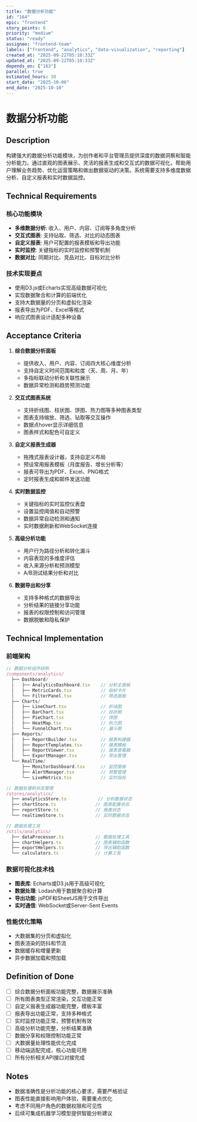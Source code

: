 ```yaml
---
title: "数据分析功能"
id: "164"
epic: "frontend"
story_points: 6
priority: "medium"
status: "ready"
assignee: "frontend-team"
labels: ["frontend", "analytics", "data-visualization", "reporting"]
created_at: "2025-09-22T05:10:33Z"
updated_at: "2025-09-22T05:10:33Z"
depends_on: ["163"]
parallel: true
estimated_hours: 30
start_date: "2025-10-06"
end_date: "2025-10-10"
---
```


# 数据分析功能

## Description

构建强大的数据分析功能模块，为创作者和平台管理员提供深度的数据洞察和智能分析能力。通过直观的图表展示、灵活的报表生成和交互式的数据可视化，帮助用户理解业务趋势、优化运营策略和做出数据驱动的决策。系统需要支持多维度数据分析、自定义报表和实时数据监控。

## Technical Requirements

### 核心功能模块
- **多维数据分析**: 收入、用户、内容、订阅等多角度分析
- **交互式图表**: 支持钻取、筛选、对比的动态图表
- **自定义报表**: 用户可配置的报表模板和导出功能
- **实时监控**: 关键指标的实时监控和预警机制
- **数据对比**: 同期对比、竞品对比、目标对比分析

### 技术实现要点
- 使用D3.js或Echarts实现高级数据可视化
- 实现数据聚合和计算的前端优化
- 支持大数据量的分页和虚拟化渲染
- 报表导出为PDF、Excel等格式
- 响应式图表设计适配多种设备

## Acceptance Criteria

1. **综合数据分析面板**
   - 提供收入、用户、内容、订阅四大核心维度分析
   - 支持自定义时间范围和粒度（天、周、月、年）
   - 多指标联动分析和关联性展示
   - 数据异常检测和趋势预测功能

2. **交互式图表系统**
   - 支持折线图、柱状图、饼图、热力图等多种图表类型
   - 图表支持缩放、筛选、钻取等交互操作
   - 数据点hover显示详细信息
   - 图表样式和配色可自定义

3. **自定义报表生成器**
   - 拖拽式报表设计器，支持自定义布局
   - 预设常用报表模板（月度报告、增长分析等）
   - 报表可导出为PDF、Excel、PNG格式
   - 定时报表生成和邮件发送功能

4. **实时数据监控**
   - 关键指标的实时监控仪表盘
   - 设置监控阈值和自动预警
   - 数据异常自动检测和通知
   - 实时数据刷新和WebSocket连接

5. **高级分析功能**
   - 用户行为路径分析和转化漏斗
   - 内容表现的多维度评估
   - 收入来源分析和预测模型
   - A/B测试结果分析和对比

6. **数据导出和分享**
   - 支持多种格式的数据导出
   - 分析结果的链接分享功能
   - 报表的权限控制和访问管理
   - 数据脱敏和隐私保护

## Technical Implementation

### 前端架构
```typescript
// 数据分析组件结构
/components/analytics/
  ├── Dashboard/
  │   ├── AnalyticsDashboard.tsx    // 分析主面板
  │   ├── MetricCards.tsx           // 指标卡片
  │   └── FilterPanel.tsx           // 筛选面板
  ├── Charts/
  │   ├── LineChart.tsx             // 折线图
  │   ├── BarChart.tsx              // 柱状图
  │   ├── PieChart.tsx              // 饼图
  │   ├── HeatMap.tsx               // 热力图
  │   └── FunnelChart.tsx           // 漏斗图
  ├── Reports/
  │   ├── ReportBuilder.tsx         // 报表构建器
  │   ├── ReportTemplates.tsx       // 报表模板
  │   ├── ReportViewer.tsx          // 报表查看器
  │   └── ExportManager.tsx         // 导出管理
  └── RealTime/
      ├── MonitorDashboard.tsx      // 监控面板
      ├── AlertManager.tsx          // 预警管理
      └── LiveMetrics.tsx           // 实时指标

// 数据处理和状态管理
/stores/analytics/
  ├── analyticsStore.ts            // 分析数据状态
  ├── chartStore.ts               // 图表配置状态
  ├── reportStore.ts              // 报表状态
  └── realtimeStore.ts            // 实时数据状态

// 数据处理工具
/utils/analytics/
  ├── dataProcessor.ts            // 数据处理工具
  ├── chartHelpers.ts             // 图表辅助函数
  ├── exportHelpers.ts            // 导出辅助函数
  └── calculators.ts              // 计算工具
```

### 数据可视化技术栈
- **图表库**: Echarts或D3.js用于高级可视化
- **数据处理**: Lodash用于数据聚合和计算
- **导出功能**: jsPDF和SheetJS用于文件导出
- **实时通信**: WebSocket或Server-Sent Events

### 性能优化策略
- 大数据集的分页和虚拟化
- 图表渲染的防抖和节流
- 数据缓存和增量更新
- 异步数据加载和预加载

## Definition of Done

- [ ] 综合数据分析面板功能完整，数据展示准确
- [ ] 所有图表类型正常渲染，交互功能正常
- [ ] 自定义报表生成器功能完整，模板丰富
- [ ] 报表导出功能正常，支持多种格式
- [ ] 实时监控功能正常，预警机制有效
- [ ] 高级分析功能完整，分析结果准确
- [ ] 数据分享和权限控制功能正常
- [ ] 大数据量处理性能优化完成
- [ ] 移动端适配完成，核心功能可用
- [ ] 所有分析相关API接口对接完成

## Notes

- 数据准确性是分析功能的核心要求，需要严格验证
- 图表性能直接影响用户体验，需要重点优化
- 考虑不同用户角色的数据权限和可见性
- 后续可集成机器学习模型提供智能分析建议
